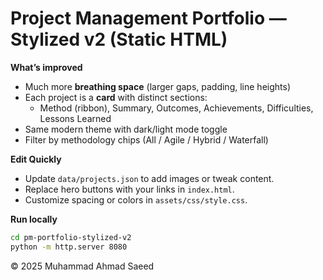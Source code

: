 # Project Management Portfolio — Stylized v2 (Static HTML)

**What’s improved**
- Much more **breathing space** (larger gaps, padding, line heights)
- Each project is a **card** with distinct sections:
  - Method (ribbon), Summary, Outcomes, Achievements, Difficulties, Lessons Learned
- Same modern theme with dark/light mode toggle
- Filter by methodology chips (All / Agile / Hybrid / Waterfall)

**Edit Quickly**
- Update `data/projects.json` to add images or tweak content.
- Replace hero buttons with your links in `index.html`.
- Customize spacing or colors in `assets/css/style.css`.

**Run locally**
```bash
cd pm-portfolio-stylized-v2
python -m http.server 8080
```
© 2025 Muhammad Ahmad Saeed
